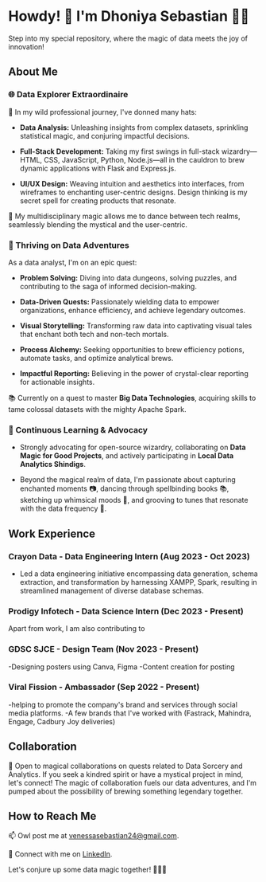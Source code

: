# Howdy! 👋 I'm Dhoniya Sebastian 🚀✨

Step into my special repository, where the magic of data meets the joy of innovation!

## About Me

### 🌐 Data Explorer Extraordinaire

💼 In my wild professional journey, I've donned many hats:

- **Data Analysis:** Unleashing insights from complex datasets, sprinkling statistical magic, and conjuring impactful decisions.

- **Full-Stack Development:** Taking my first swings in full-stack wizardry—HTML, CSS, JavaScript, Python, Node.js—all in the cauldron to brew dynamic applications with Flask and Express.js.

- **UI/UX Design:** Weaving intuition and aesthetics into interfaces, from wireframes to enchanting user-centric designs. Design thinking is my secret spell for creating products that resonate.

💼 My multidisciplinary magic allows me to dance between tech realms, seamlessly blending the mystical and the user-centric.

### 🚀 Thriving on Data Adventures

As a data analyst, I'm on an epic quest:

- **Problem Solving:** Diving into data dungeons, solving puzzles, and contributing to the saga of informed decision-making.

- **Data-Driven Quests:** Passionately wielding data to empower organizations, enhance efficiency, and achieve legendary outcomes.

- **Visual Storytelling:** Transforming raw data into captivating visual tales that enchant both tech and non-tech mortals.

- **Process Alchemy:** Seeking opportunities to brew efficiency potions, automate tasks, and optimize analytical brews.

- **Impactful Reporting:** Believing in the power of crystal-clear reporting for actionable insights.

📚 Currently on a quest to master **Big Data Technologies**, acquiring skills to tame colossal datasets with the mighty Apache Spark.

### 🌱 Continuous Learning & Advocacy

- Strongly advocating for open-source wizardry, collaborating on **Data Magic for Good Projects**, and actively participating in **Local Data Analytics Shindigs**.

- Beyond the magical realm of data, I'm passionate about capturing enchanted moments 📷, dancing through spellbinding books 📚, sketching up whimsical moods 🎨, and grooving to tunes that resonate with the data frequency 🎵.

## Work Experience

### Crayon Data - Data Engineering Intern (Aug 2023 - Oct 2023)
- Led a data engineering initiative encompassing data generation, schema extraction, and transformation by harnessing XAMPP, Spark, resulting in streamlined management of diverse database schemas.

### Prodigy Infotech - Data Science Intern (Dec 2023 - Present)

Apart from work, I am also contributing to 

### GDSC SJCE - Design Team (Nov 2023 - Present)
-Designing posters using Canva, Figma 
-Content creation for posting

### Viral Fission - Ambassador (Sep 2022 - Present)
-helping to promote the company's brand and services through social media platforms. 
-A few brands that I've worked with (Fastrack, Mahindra, Engage, Cadbury Joy deliveries)

## Collaboration

💞️ Open to magical collaborations on quests related to Data Sorcery and Analytics. If you seek a kindred spirit or have a mystical project in mind, let's connect! The magic of collaboration fuels our data adventures, and I'm pumped about the possibility of brewing something legendary together.

## How to Reach Me

📫 Owl post me at venessasebastian24@gmail.com.

🔮 Connect with me on [LinkedIn](https://www.linkedin.com/in/dhoniya/).

Let's conjure up some data magic together! 🧙‍♂️✨


<!---
Dhoniya-Sebastian/Dhoniya-Sebastian is a ✨ special ✨ repository because its `README.md` (this file) appears on your GitHub profile.
You can click the Preview link to take a look at your changes.
--->
